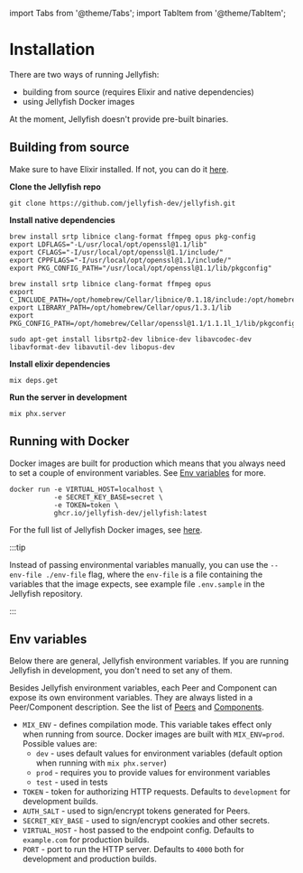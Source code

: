 import Tabs from '@theme/Tabs';
import TabItem from '@theme/TabItem';

# Installation

There are two ways of running Jellyfish:
* building from source (requires Elixir and native dependencies)
* using Jellyfish Docker images

At the moment, Jellyfish doesn't provide pre-built binaries.

## Building from source

Make sure to have Elixir installed. If not, you can do it [here](https://elixir-lang.org/install.html).

**Clone the Jellyfish repo**
```
git clone https://github.com/jellyfish-dev/jellyfish.git
```

**Install native dependencies**

<Tabs>
  <TabItem value="mac-intel" label="macOS Intel" default>

  ```
  brew install srtp libnice clang-format ffmpeg opus pkg-config
  export LDFLAGS="-L/usr/local/opt/openssl@1.1/lib"
  export CFLAGS="-I/usr/local/opt/openssl@1.1/include/"
  export CPPFLAGS="-I/usr/local/opt/openssl@1.1/include/"
  export PKG_CONFIG_PATH="/usr/local/opt/openssl@1.1/lib/pkgconfig"
  ```

  </TabItem>
  <TabItem value="mac-m1" label="macOS Apple Silicon" default>

  ```
  brew install srtp libnice clang-format ffmpeg opus
  export C_INCLUDE_PATH=/opt/homebrew/Cellar/libnice/0.1.18/include:/opt/homebrew/Cellar/opus/1.3.1/include:/opt/homebrew/Cellar/openssl@1.1/1.1.1l_1/include
  export LIBRARY_PATH=/opt/homebrew/Cellar/opus/1.3.1/lib
  export PKG_CONFIG_PATH=/opt/homebrew/Cellar/openssl@1.1/1.1.1l_1/lib/pkgconfig/
  ```

  </TabItem>
  <TabItem value="ubuntu" label="Ubuntu" default>

  ```
  sudo apt-get install libsrtp2-dev libnice-dev libavcodec-dev libavformat-dev libavutil-dev libopus-dev
  ```

  </TabItem>
</Tabs>

**Install elixir dependencies**

```
mix deps.get
```

**Run the server in development**
```
mix phx.server
```

## Running with Docker

Docker images are built for production which means that you always
need to set a couple of environment variables.
See [Env variables](#env-variables) for more.

```console
docker run -e VIRTUAL_HOST=localhost \
           -e SECRET_KEY_BASE=secret \
           -e TOKEN=token \
           ghcr.io/jellyfish-dev/jellyfish:latest
```

For the full list of Jellyfish Docker images, see [here](https://github.com/jellyfish-dev/jellyfish/pkgs/container/jellyfish).

:::tip

Instead of passing environmental variables manually, you can use the `--env-file ./env-file` flag, where the `env-file` is a file containing the variables that the image expects, see example file `.env.sample` in the Jellyfish repository.

:::

## Env variables

Below there are general, Jellyfish environment variables.
If you are running Jellyfish in development, you don't need to 
set any of them.

Besides Jellyfish environment variables, each Peer and Component 
can expose its own environment variables.
They are always listed in a Peer/Component description.
See the list of [Peers](./peers/webrtc.md) and [Components](./components/hls.md).

* `MIX_ENV` - defines compilation mode.
This variable takes effect only when running from source.
Docker images are built with `MIX_ENV=prod`.
Possible values are:
  * `dev` - uses default values for environment variables 
  (default option when running with `mix phx.server`)
  * `prod` - requires you to provide values for environment variables
  * `test` - used in tests
* `TOKEN` - token for authorizing HTTP requests. Defaults to `development` for
development builds.
* `AUTH_SALT` - used to sign/encrypt tokens generated for Peers.
* `SECRET_KEY_BASE` - used to sign/encrypt cookies and other secrets.
* `VIRTUAL_HOST` - host passed to the endpoint config. Defaults to `example.com` for production builds.
* `PORT` - port to run the HTTP server. Defaults to `4000` both for development and production builds.